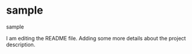 # sample
sample

I am editing the README file. Adding some more details about the project description.

